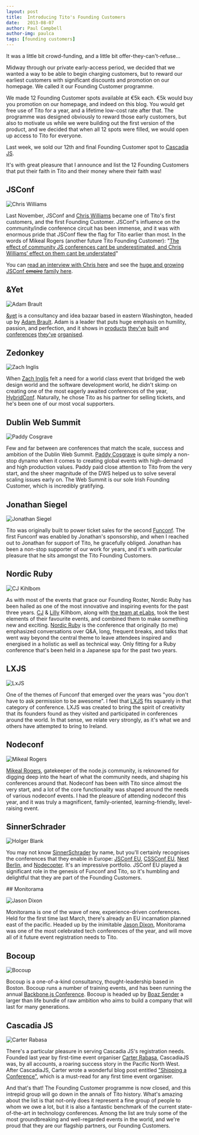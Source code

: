 ```yaml
---
layout: post
title:  Introducing Tito's Founding Customers
date:   2013-08-07
author: Paul Campbell
author-img: paulca
tags: [founding customers]
---
```


It was a little bit crowd-funding, and a little bit offer-they-can't-refuse&hellip;

<!--more-->

Midway through our private early-access period, we decided that we wanted a way to be able to begin charging customers, but to reward our earliest customers with significant discounts and promotion on our homepage. We called it our Founding Customer programme.

We made 12 Founding Customer spots available at €5k each. €5k would buy you promotion on our homepage, and indeed on this blog. You would get free use of Tito for a year, and a lifetime low-cost rate after that. The programme was designed obviously to reward those early customers, but also  to motivate us while we were building out the first version of the product, and we decided that when all 12 spots were filled, we would open up access to Tito for everyone.

Last week, we sold our 12th and final Founding Customer spot to [Cascadia JS](cascadiajs.com).

It's with great pleasure that I announce and list the 12 Founding Customers that put their faith in Tito and their money where their faith was!

## JSConf

<img class="fc-avatar" src="http://tito.io/assets/founders/cw.png" alt="Chris Williams" />

Last November, JSConf and [Chris Williams](http://twitter.com/voodootikigod) became one of Tito's first customers, and the first Founding Customer. JSConf's influence on the community/indie conference circuit has been immense, and it was with enormous pride that JSConf flew the flag for Tito earlier than most. In the words of Mikeal Rogers (another future Tito Founding Customer): "[The effect of community JS conferences cant be underestimated, and Chris Williams’ effect on them cant be understated](https://twitter.com/mikeal/status/362679187498221568)"

You can [read an interview with Chris here](http://net.tutsplus.com/articles/interview-with-chris-williams/) and see the [huge and growing JSConf <strike>empire</strike> family here](http://jsconf.com/).

## &Yet

<img class="fc-avatar" src="http://tito.io/assets/founders/ab.png" alt="Adam Brault" />

[&yet](http://andyet.com/) is a consultancy and idea bazaar based in eastern Washington, headed up by [Adam Brault](http://twitter.com/adambrault). Adam is a leader that puts huge emphasis on humility, passion, and perfection, and it shows in [products](https://talky.io/) [they've](http://conversat.io/) [built](http://liftsecurity.io/) and [conferences](http://realtimeconf.com/) [they've](http://redisconf.com/) [organised](http://brioconference.com/).

## Zedonkey

<img class="fc-avatar" src="http://tito.io/assets/founders/zi.png" alt="Zach Inglis" />

When [Zach Inglis](https://twitter.com/zachinglis) felt a need for a world class event that bridged the web design world and the software development world, he didn't skimp on creating one of the most eagerly awaited conferences of the year, [HybridConf](http://hybridconf.net/). Naturally, he chose Tito as his partner for selling tickets, and he's been one of our most vocal supporters.

## Dublin Web Summit

<img class="fc-avatar" src="http://tito.io/assets/founders/pc.png" alt="Paddy Cosgrave" />

Few and far between are conferences that match the scale, success and ambition of the Dublin Web Summit. [Paddy Cosgrave](https://twitter.com/paddycosgrave) is quite simply a non-stop dynamo when it comes to creating global events with high-demand and high production values. Paddy paid close attention to Tito from the very start, and the sheer magnitude of the DWS helped us to solve several scaling issues early on. The Web Summit is our sole Irish Founding Customer, which is incredibly gratifying.

## Jonathan Siegel

<img class="fc-avatar" src="http://tito.io/assets/founders/js.png" alt="Jonathan Siegel" />

Tito was originally built to power ticket sales for the second [Funconf](http://2011.funconf.com). The first Funconf was enabled by Jonathan's sponsorship, and when I reached out to Jonathan for support of Tito, he gracefully obliged. Jonathan has been a non-stop supporter of our work for years, and it's with particular pleasure that he sits amongst the Tito Founding Customers.

## Nordic Ruby

<img class="fc-avatar" src="http://tito.io/assets/founders/cj.png" alt="CJ Kihlbom" />

As with most of the events that grace our Founding Roster, Nordic Ruby has been hailed as one of the most innovative and inspiring events for the past three years. [CJ](https://twitter.com/cjse) & [Lilly](https://twitter.com/lilly) Kilhbom, along with [the team at eLabs](http://elabs.se), took the best elements of their favourite events, and combined them to make something new and exciting. [Nordic Ruby](http://nordicruby.org/) is the conference that originally (to me) emphasized conversations over Q&A, long, frequent breaks, and talks that went way beyond the central theme to leave attendees inspired and energised in a holistic as well as technical way. Only fitting for a Ruby conference that's been held in a Japanese spa for the past two years. 

## LXJS

<img class="fc-avatar" src="http://tito.io/assets/founders/lxjs.png" alt="LxJS" />

One of the themes of Funconf that emerged over the years was "you don't have to ask permission to be awesome". I feel that [LXJS](https://lxjs.org) fits squarely in that category of conference. LXJS was created to bring the spirit of creativity that its founders found as they visited and participated in conferences around the world. In that sense, we relate very strongly, as it's what we and others have attempted to bring to Ireland.

## Nodeconf

<img class="fc-avatar" src="http://tito.io/assets/founders/mr.jpg" alt="Mikeal Rogers" />

[Mikeal Rogers](https://twitter.com/mikeal), gatekeeper of the node.js community, is reknowned for digging deep into the heart of what the community needs, and shaping his conferences around that. Nodeconf has been with Tito since almost the very start, and a lot of the core functionality was shaped around the needs of various nodeconf events. I had the pleasure of attending nodeconf this year, and it was truly a magnificent, family-oriented, learning-friendly, level-raising event.

## SinnerSchrader

<img class="fc-avatar" src="http://tito.io/assets/founders/hb.jpeg" alt="Holger Blank" />

You may not know [SinnerSchrader](http://www.sinnerschrader.com) by name, but you'll certainly recognises the conferences that they enable in Europe: [JSConf EU](jsconf.eu), [CSSConf EU](http://cssconf.eu/), [Next Berlin](http://nextberlin.eu), and [Nodecopter](http://nodecopter.com/). It's an impressive portfolio. JSConf EU played a significant role in the genesis of Funconf and Tito, so it's humbling and delightful that they are part of the Founding Customers.

## Monitorama

<img class="fc-avatar" src="http://tito.io/assets/founders/jd.png" alt="Jason Dixon" />

Monitorama is one of the wave of new, experience-driven conferences. Held for the first time last March, there's already an EU incarnation planned east of the pacific. Headed up by the inimitable [Jason Dixon](https://twitter.com/obfuscurity), Monitorama was one of the most celebrated tech conferences of the year, and will move all of it future event registration needs to Tito.

## Bocoup

<img class="fc-avatar" src="http://tito.io/assets/founders/bocoup.png" alt="Bocoup" />

Bocoup is a one-of-a-kind consultancy, thought-leadership based in Boston. Bocoup runs a number of training events, and has been running the annual [Backbone.js Conference](http://backboneconf.com). Bocoup is headed up by [Boaz Sender](http://twitter.com/boazsender) a larger than life bundle of raw ambition who aims to build a company that will last for many generations.

## Cascadia JS

<img class="fc-avatar" src="http://tito.io/assets/founders/cr.png" alt="Carter Rabasa" />

There's a particular pleasure in serving Cascadia JS's registration needs. Founded last year by first-time event organiser [Carter Rabasa](https://twitter.com/CarterRabasa), CascadiaJS was, by all accounts, a roaring success story in the Pacific North West. After CascadiaJS, Carter wrote a wonderful blog post entitled ["Shipping a Conference"](http://www.twilio.com/blog/2012/11/shipping-a-conference-cascadiajs.html), which is a must-read for any first time event organiser.

And that's that! The Founding Customer programme is now closed, and this intrepid group will go down in the annals of Tito history. What's amazing about the list is that not-only does it represent a fine group of people to whom we owe a lot, but it is also a fantastic benchmark of the current state-of-the-art in technology conferences. Among the list are truly some of the most groundbreaking and well-regarded events in the world, and we're proud that they are our flagship partners, our Founding Customers.